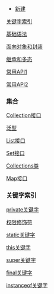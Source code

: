 - [新建](https://github.com/GrowTowardsSunlight/For-the-interview/new/master/java)

[关键字索引](#关键字索引)

[基础语法](java基础语法.md)

[面向对象和封装](java面向对象和封装.md)

[继承和多态](继承和多态.md)

[常用API1](常用API.md)

[常用API2](常用API2.md)

### 集合

[Collection接口](.md)

[泛型](.md)

[List接口](.md)

[Set接口](.md)

[Collections类](.md)

[Map接口](Map接口.md)

[](.md)

[](.md)


### 关键字索引

[private关键字](https://github.com/GrowTowardsSunlight/For-the-interview/blob/master/java/java面向对象和封装.md#private关键字)

[权限修饰符](https://github.com/GrowTowardsSunlight/For-the-interview/blob/master/java/继承和多态.md#权限修饰符)

[static关键字](https://github.com/GrowTowardsSunlight/For-the-interview/blob/master/java/java面向对象和封装.md#static)

[this关键字](https://github.com/GrowTowardsSunlight/For-the-interview/blob/master/java/继承和多态.md#this)

[super关键字](https://github.com/GrowTowardsSunlight/For-the-interview/blob/master/java/继承和多态.md#super)

[final关键字](https://github.com/GrowTowardsSunlight/For-the-interview/blob/master/java/继承和多态.md#final)

[instanceof关键字](https://github.com/GrowTowardsSunlight/For-the-interview/blob/master/java/继承和多态.md#instanceof)

[]()

[]()
